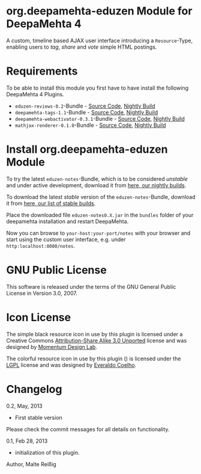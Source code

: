 # org.deepamehta-eduzen Module for DeepaMehta 4

A custom, timeline based AJAX user interface introducing a `Resource`-Type, enabling users to _tag_, _share_ and _vote_ simple HTML postings.

# Requirements

To be able to install this module you first have to have install the following DeepaMehta 4 Plugins.

* `eduzen-reviews-0.2`-Bundle - [Source Code](https://github.com/mukil/org.deepamehta-reviews), [Nightly Build](http://download.deepamehta.de/nightly/)
* `deepamehta-tags-1.1`-Bundle - [Source Code](https://github.com/mukil/dm4.tags), [Nightly Build](http://download.deepamehta.de/nightly/)
* `deepamehta-webactivator-0.3.1`-Bundle - [Source Code](https://github.com/jri/dm4-webactivator), [Nightly Build](http://download.deepamehta.de/nightly/)
* `mathjax-renderer-0.1.0`-Bundle - [Source Code](https://github.com/mukil/dm4-mathjax-renderer), [Nightly Build](http://download.deepamehta.de/nightly/)

# Install org.deepamehta-eduzen Module

To try the latest `eduzen-notes`-Bundle, which is to be considered _unstable_ and under active development, download it from [here, our nightly builds](http://download.deepamehta.de/nightly/).

To download the latest _stable_ version of the `eduzen-notes`-Bundle, download it from [here, our list of stable builds](http://download.deepamehta.de/).

Place the downloaded file `eduzen-notes0.X.jar` in the `bundles` folder of your deepamehta installation and restart DeepaMehta.

Now you can browse to `your-host:your-port/notes` with your browser and start using the custom user interface, e.g. under `http:localhost:8080/notes`.


# GNU Public License

This software is released under the terms of the GNU General Public License in Version 3.0, 2007.

# Icon License

The simple black resource icon in use by this plugin is licensed under a Creative Commons [Attribution-Share Alike 3.0 Unported](http://creativecommons.org/licenses/by-sa/3.0/) license and was designed by [Momentum Design Lab](http://momentumdesignlab.com/resources/downloads/).

The colorful resource icon in use by this plugin () is licensed under the [LGPL](http://www.gnu.org/licenses/lgpl.html) license and was designed by [Everaldo Coelho](http://www.everaldo.com/).

# Changelog

0.2, May, 2013

- First stable version

Please check the commit messages for all details on functionality.

0.1, Feb 28, 2013

- initialization of this plugin.

Author, Malte Reißig
